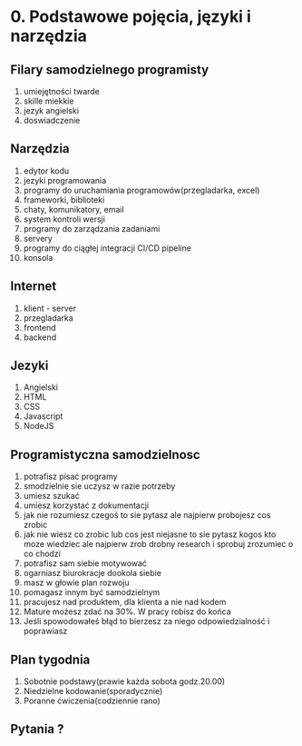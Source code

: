 # 0. Podstawowe pojęcia, języki i narzędzia

## Filary samodzielnego programisty

1. umiejętności twarde
2. skille miekkie
3. jezyk angielski
4. doswiadczenie

## Narzędzia

1. edytor kodu
1. jezyki programowania
1. programy do uruchamiania programowów(przegladarka, excel)
1. frameworki, biblioteki
1. chaty, komunikatory, email
1. system kontroli wersji
1. programy do zarządzania zadaniami
1. servery
1. programy do ciągłej integracji CI/CD pipeline
1. konsola

## Internet

1. klient - server
1. przegladarka
1. frontend
1. backend

## Jezyki

1. Angielski
1. HTML
1. CSS
1. Javascript
1. NodeJS

## Programistyczna samodzielnosc

1. potrafisz pisać programy
1. smodzielnie sie uczysz w razie potrzeby
1. umiesz szukać
1. umiesz korzystać z dokumentacji
1. jak nie rozumiesz czegoś to sie pytasz ale najpierw probojesz cos zrobic
1. jak nie wiesz co zrobic lub cos jest niejasne to sie pytasz kogos kto moze wiedziec ale najpierw zrob drobny research i sprobuj zrozumiec o co chodzi
1. potrafisz sam siebie motywować
1. ogarniasz biurokracje dookola siebie
1. masz w głowie plan rozwoju
1. pomagasz innym być samodzielnym
1. pracujesz nad produktem, dla klienta a nie nad kodem
1. Mature możesz zdać na 30%. W pracy robisz do końca
1. Jeśli spowodowałeś błąd to bierzesz za niego odpowiedzialność i poprawiasz


## Plan tygodnia

1. Sobotnie podstawy(prawie każda sobota godz.20.00)
1. Niedzielne kodowanie(sporadycznie)
1. Poranne ćwiczenia(codziennie rano)

## Pytania ?

